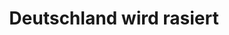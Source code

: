---
layout: timestamp
title: Deutschland wird rasiert
type_csv: jingles
csv_name: timestamps_deutschlandwirdrasiert
---